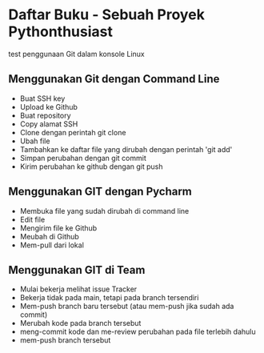 # Daftar Buku - Sebuah Proyek Pythonthusiast
test penggunaan Git dalam konsole Linux

## Menggunakan Git dengan Command Line
- Buat SSH key
- Upload ke Github
- Buat repository
- Copy alamat SSH
- Clone dengan perintah git clone <alamat ssh>
- Ubah file
- Tambahkan ke daftar file yang dirubah dengan perintah 'git add'
- Simpan perubahan dengan git commit
- Kirim perubahan ke github dengan git push

## Menggunakan GIT dengan Pycharm
- Membuka file yang sudah dirubah di command line
- Edit file
- Mengirim file ke Github
- Meubah di Github
- Mem-pull dari lokal

## Menggunakan GIT di Team
- Mulai bekerja melihat issue Tracker
- Bekerja tidak pada main, tetapi pada branch tersendiri
- Mem-push branch baru tersebut (atau mem-push jika sudah ada commit)
- Merubah kode pada branch tersebut
- meng-commit kode dan me-review  perubahan pada file terlebih dahulu
- mem-push branch tersebut